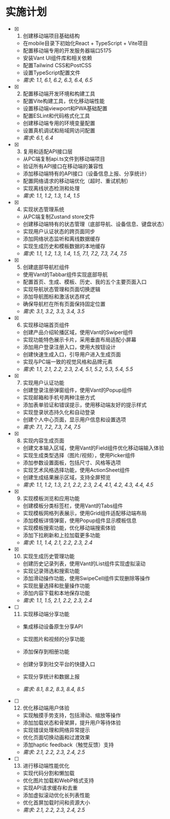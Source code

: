 # 实施计划

- [x] 1. 创建移动端项目基础结构
  - 在mobile目录下初始化React + TypeScript + Vite项目
  - 配置移动端专用的开发服务器端口5175
  - 安装Vant UI组件库和相关依赖
  - 配置Tailwind CSS和PostCSS
  - 设置TypeScript配置文件
  - _需求: 1.1, 6.1, 6.2, 6.3, 6.4, 6.5_

- [x] 2. 配置移动端开发环境和构建工具
  - 配置Vite构建工具，优化移动端性能
  - 设置移动端viewport和PWA基础配置
  - 配置ESLint和代码格式化工具
  - 创建移动端专用的环境变量配置
  - 设置真机调试和局域网访问配置
  - _需求: 6.1, 6.4_

- [x] 3. 复用和适配API接口层

  - 从PC端复制api.ts文件到移动端项目
  - 验证所有API接口在移动端的兼容性
  - 添加移动端特有的API接口（设备信息上报、分享统计）
  - 配置网络请求的移动端优化（超时、重试机制）
  - 实现离线状态检测和处理
  - _需求: 1.1, 1.2, 1.3, 1.4, 1.5_


- [x] 4. 实现状态管理系统
  - 从PC端复制Zustand store文件
  - 创建移动端特有的状态管理（底部导航、设备信息、键盘状态）
  - 实现用户认证状态的跨页面同步
  - 添加网络状态监听和离线数据缓存
  - 实现生成历史和模板数据的本地缓存
  - _需求: 1.1, 1.2, 1.3, 1.4, 1.5, 7.1, 7.2, 7.3, 7.4, 7.5_

- [x] 5. 创建底部导航栏组件
  - 使用Vant的Tabbar组件实现底部导航
  - 配置首页、生成、模板、历史、我的五个主要页面入口
  - 实现导航状态管理和页面切换逻辑
  - 添加导航图标和激活状态样式
  - 确保导航栏在所有页面保持固定位置
  - _需求: 3.1, 3.2, 3.3, 3.4, 3.5_

- [x] 6. 实现移动端首页组件
  - 创建产品介绍轮播区域，使用Vant的Swiper组件
  - 实现功能特色展示卡片，采用垂直布局适配小屏幕
  - 添加用户登录注册入口，使用大按钮设计
  - 创建快速生成入口，引导用户进入生成页面
  - 实现与PC端一致的视觉风格和品牌元素
  - _需求: 1.1, 2.1, 2.2, 2.3, 2.4, 5.1, 5.2, 5.3, 5.4, 5.5_

- [x] 7. 实现用户认证功能
  - 创建登录注册弹窗组件，使用Vant的Popup组件
  - 实现邮箱和手机号两种注册方式
  - 添加表单验证和错误提示，使用移动端友好的提示样式
  - 实现登录状态持久化和自动登录
  - 创建个人中心页面，显示用户信息和设置选项
  - _需求: 7.1, 7.2, 7.3, 7.4, 7.5_

- [x] 8. 实现内容生成页面
  - 创建文本输入区域，使用Vant的Field组件优化移动端输入体验
  - 实现生成类型选择（图片/视频），使用Picker组件
  - 添加参数设置面板，包括尺寸、风格等选项
  - 实现艺术风格选择功能，使用ActionSheet组件
  - 创建生成结果展示区域，支持全屏预览
  - _需求: 1.1, 1.2, 1.3, 2.1, 2.2, 2.3, 2.4, 4.1, 4.2, 4.3, 4.4, 4.5_

- [x] 9. 实现模板浏览和应用功能
  - 创建模板分类标签栏，使用Vant的Tabs组件
  - 实现模板网格列表展示，使用Grid组件适配移动端布局
  - 添加模板详情弹窗，使用Popup组件显示模板信息
  - 实现模板搜索功能，优化移动端搜索体验
  - 添加下拉刷新和上拉加载更多功能
  - _需求: 1.1, 1.4, 2.1, 2.2, 2.3, 2.4_


- [x] 10. 实现生成历史管理功能
  - 创建历史记录列表，使用Vant的List组件实现虚拟滚动
  - 实现记录筛选和搜索功能
  - 添加滑动操作功能，使用SwipeCell组件实现删除等操作
  - 实现批量选择和批量操作功能
  - 添加内容下载和本地保存功能
  - _需求: 1.1, 1.5, 2.1, 2.2, 2.3, 2.4_

- [ ] 11. 实现移动端分享功能
  - 集成移动设备原生分享API
  - 实现图片和视频的分享功能
  - 添加保存到相册功能
  - 创建分享到社交平台的快捷入口

  - 实现分享统计和数据上报
  - _需求: 8.1, 8.2, 8.3, 8.4, 8.5_

- [ ] 12. 优化移动端用户体验
  - 实现触摸手势支持，包括滑动、缩放等操作
  - 添加加载状态和骨架屏，提升用户等待体验
  - 实现错误处理和网络异常提示
  - 优化页面切换动画和过渡效果
  - 添加haptic feedback（触觉反馈）支持
  - _需求: 2.1, 2.2, 2.3, 2.4, 2.5_


- [ ] 13. 进行移动端性能优化
  - 实现代码分割和懒加载
  - 优化图片加载和WebP格式支持
  - 实现API请求缓存和去重
  - 添加虚拟滚动优化长列表性能
  - 优化首屏加载时间和资源大小
  - _需求: 2.1, 2.2, 2.3, 2.4, 2.5_


